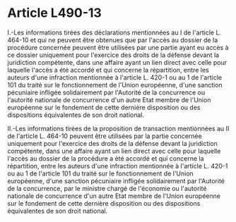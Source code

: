 # Article L490-13

<p>I.-Les informations tirées des déclarations mentionnées au I de l'article L. 464-10 et qui ne peuvent être obtenues que par l'accès au dossier de la procédure concernée peuvent être utilisées par une partie ayant eu accès à ce dossier uniquement pour l'exercice des droits de la défense devant la juridiction compétente, dans une affaire ayant un lien direct avec celle pour laquelle l'accès a été accordé et qui concerne la répartition, entre les auteurs d'une infraction mentionnée à l'article L. 420-1 ou au 1 de l'article 101 du traité sur le fonctionnement de l'Union européenne, d'une sanction pécuniaire infligée solidairement par l'Autorité de la concurrence ou l'autorité nationale de concurrence d'un autre Etat membre de l'Union européenne sur le fondement de cette dernière disposition ou des dispositions équivalentes de son droit national.</p><p>II.-Les informations tirées de la proposition de transaction mentionnées au II de l'article L. 464-10 peuvent être utilisées par la partie concernée uniquement pour l'exercice des droits de la défense devant la juridiction compétente, dans une affaire ayant un lien direct avec celle pour laquelle l'accès au dossier de la procédure a été accordé et qui concerne la répartition, entre les auteurs d'une infraction mentionnée à l'article L. 420-1 ou au 1 de l'article 101 du traité sur le fonctionnement de l'Union européenne, d'une sanction pécuniaire infligée solidairement par l'Autorité de la concurrence, par le ministre chargé de l'économie ou l'autorité nationale de concurrence d'un autre Etat membre de l'Union européenne sur le fondement de cette dernière disposition ou des dispositions équivalentes de son droit national.</p>